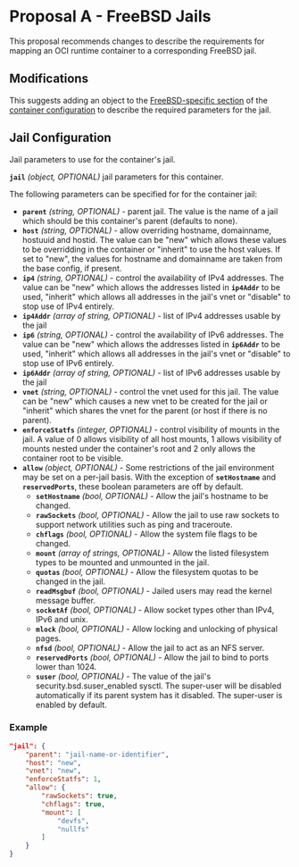 # Proposal A - FreeBSD Jails

This proposal recommends changes to describe the requirements for mapping an OCI
runtime container to a corresponding FreeBSD jail.

## Modifications

This suggests adding an object to the [FreeBSD-specific section](config.md#platform-specific-configuration) of the [container configuration](config.md) to describe the required parameters for the jail.

## <a name="configFreeBSDJail" />Jail Configuration

Jail parameters to use for the container's jail.

**`jail`** *(object, OPTIONAL)* jail parameters for this container.

The following parameters can be specified for for the container jail:

* **`parent`** *(string, OPTIONAL)* - parent jail.
    The value is the name of a jail which should be this container's parent (defaults to none).
* **`host`** *(string, OPTIONAL)* - allow overriding hostname, domainname, hostuuid and hostid.
    The value can be "new" which allows these values to be overridding in the container or "inherit" to use the host values. If set to "new", the values for hostname and domainname are taken from the base config, if present.
* **`ip4`** *(string, OPTIONAL)* - control the availability of IPv4 addresses.
    The value can be "new" which allows the addresses listed in **`ip4Addr`** to be used, "inherit" which allows all addresses in the jail's vnet or "disable" to stop use of IPv4 entirely.
* **`ip4Addr`** *(array of string, OPTIONAL)* - list of IPv4 addresses usable by the jail
* **`ip6`** *(string, OPTIONAL)* - control the availability of IPv6 addresses.
    The value can be "new" which allows the addresses listed in **`ip6Addr`** to be used, "inherit" which allows all addresses in the jail's vnet or "disable" to stop use of IPv6 entirely.
* **`ip6Addr`** *(array of string, OPTIONAL)* - list of IPv6 addresses usable by the jail
* **`vnet`** *(string, OPTIONAL)* - control the vnet used for this jail.
    The value can be "new" which causes a new vnet to be created for the jail or "inherit" which shares the vnet for the parent (or host if there is no parent).
* **`enforceStatfs`** *(integer, OPTIONAL)* - control visibility of mounts in the jail.
    A value of 0 allows visibility of all host mounts, 1 allows visibility of mounts nested under the container's root and 2 only allows the container root to be visible.
* **`allow`** *(object, OPTIONAL)* - Some restrictions of the jail environment may be set on a per-jail basis.  With the exception of **`setHostname`** and **`reservedPorts`**, these boolean parameters are off by default.
  * **`setHostname`** *(bool, OPTIONAL)* - Allow the jail's hostname to be changed.
  * **`rawSockets`** *(bool, OPTIONAL)* - Allow the jail to use raw sockets to support network utilities such as ping and traceroute.
  * **`chflags`** *(bool, OPTIONAL)* - Allow the system file flags to be changed.
  * **`mount`** *(array of strings, OPTIONAL)* - Allow the listed filesystem types to be mounted and unmounted in the jail.
  * **`quotas`** *(bool, OPTIONAL)* - Allow the filesystem quotas to be changed in the jail.
  * **`readMsgbuf`** *(bool, OPTIONAL)* - Jailed users may read the kernel message buffer.
  * **`socketAf`** *(bool, OPTIONAL)* - Allow socket types other than IPv4, IPv6 and unix.
  * **`mlock`** *(bool, OPTIONAL)* - Allow locking and unlocking of physical pages.
  * **`nfsd`** *(bool, OPTIONAL)* - Allow the jail to act as an NFS server.
  * **`reservedPorts`** *(bool, OPTIONAL)* - Allow the jail to bind to ports lower than 1024.
  * **`suser`** *(bool, OPTIONAL)* - The value of the jail's security.bsd.suser_enabled sysctl. The super-user will be disabled automatically if its parent system has it disabled.  The super-user is enabled by default.

### Example
```json
"jail": {
    "parent": "jail-name-or-identifier",
	"host": "new",
    "vnet": "new",
    "enforceStatfs": 1,
	"allow": {
		"rawSockets": true,
		"chflags": true,
		"mount": [
			"devfs",
			"nullfs"
		]
	}
}
```
